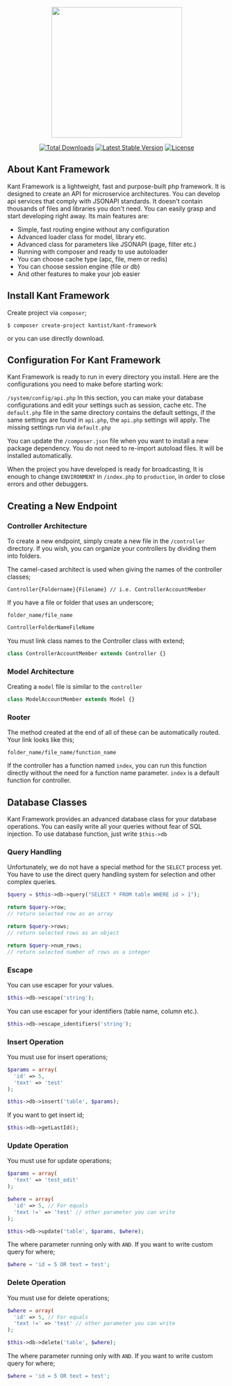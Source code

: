 <p align="center"><img src="https://kant.ist/assets/images/logo/kant-black.svg" width="300"></p>

<p align="center">
<a href="https://packagist.org/packages/kantist/kant-framework"><img src="https://poser.pugx.org/kantist/kant-framework/downloads" alt="Total Downloads"></a>
<a href="https://packagist.org/packages/kantist/kant-framework"><img src="https://poser.pugx.org/kantist/kant-framework/v/stable" alt="Latest Stable Version"></a>
<a href="https://packagist.org/packages/kantist/kant-framework"><img src="https://poser.pugx.org/kantist/kant-framework/license" alt="License"></a>
</p>

## About Kant Framework

Kant Framework is a lightweight, fast and purpose-built php framework. It is designed to create an API for microservice architectures. You can develop api services that comply with JSONAPI standards. It doesn't contain thousands of files and libraries you don't need. You can easily grasp and start developing right away. Its main features are:

- Simple, fast routing engine without any configuration
- Advanced loader class for model, library etc.
- Advanced class for parameters like JSONAPI (page, filter etc.)
- Running with composer and ready to use autoloader
- You can choose cache type (apc, file, mem or redis)
- You can choose session engine (file or db)
- And other features to make your job easier

## Install Kant Framework

Create project via `composer`;

```
$ composer create-project kantist/kant-framework
```

or you can use directly download.

## Configuration For Kant Framework

Kant Framework is ready to run in every directory you install. Here are the configurations you need to make before starting work:

`/system/config/api.php` In this section, you can make your database configurations and edit your settings such as session,  cache etc. The `default.php` file in the same directory contains the default settings, if the same settings are found in `api.php`, the `api.php` settings will apply. The missing settings run via `default.php`

You can update the `/composer.json` file when you want to install a new package dependency. You do not need to re-import autoload files. It will be installed automatically.

When the project you have developed is ready for broadcasting, It is enough to change `ENVIRONMENT` in `/index.php` to `production`, in order to close errors and other debuggers.

## Creating a New Endpoint

### Controller Architecture

To create a new endpoint, simply create a new file in the `/controller` directory. If you wish, you can organize your controllers by dividing them into folders.

The camel-cased architect is used when giving the names of the controller classes;

```
Controller{Foldername}{Filename} // i.e. ControllerAccountMember
```

If you have a file or folder that uses an underscore;

```
folder_name/file_name
```

```php
ControllerFolderNameFileName
```

You must link class names to the Controller class with extend;

```php
class ControllerAccountMember extends Controller {}
```

### Model Architecture

Creating a `model` file is similar to the `controller`

```php
class ModelAccountMember extends Model {}
```

### Rooter

The method created at the end of all of these can be automatically routed. Your link looks like this;

```
folder_name/file_name/function_name
```

If the controller has a function named `index`, you can run this function directly without the need for a function name parameter. `index` is a default function for controller.

## Database Classes

Kant Framework provides an advanced database class for your database operations. You can easily write all your queries without fear of SQL injection. To use database function, just write `$this->db`

### Query Handling

Unfortunately, we do not have a special method for the `SELECT` process yet. You have to use the direct query handling system for selection and other complex queries.

```php
$query = $this->db->query("SELECT * FROM table WHERE id > 1");

return $query->row;
// return selected row as an array

return $query->rows;
// return selected rows as an object

return $query->num_rows;
// return selected number of rows as a integer
```

### Escape

You can use escaper for your values.

```php
$this->db->escape('string');
```

You can use escaper for your identifiers (table name, column etc.).

```php
$this->db->escape_identifiers('string');
```

### Insert Operation

You must use for insert operations;

```php
$params = array(
  'id' => 5,
  'text' => 'test'
);

$this->db->insert('table', $params);
```

If you want to get insert id;

```php
$this->db->getLastId();
```

### Update Operation

You must use for update operations;

```php
$params = array(
  'text' => 'test_edit'
);

$where = array(
  'id' => 5, // For equals
  'text !=' => 'test' // other parameter you can write
);

$this->db->update('table', $params, $where);
```

The where parameter running only with `AND`. If you want to write custom query for where;

```php
$where = 'id = 5 OR text = test';
```

### Delete Operation

You must use for delete operations;

```php
$where = array(
  'id' => 5, // For equals
  'text !=' => 'test' // other parameter you can write
);

$this->db->delete('table', $where);
```

The where parameter running only with `AND`. If you want to write custom query for where;

```php
$where = 'id = 5 OR text = test';
```
